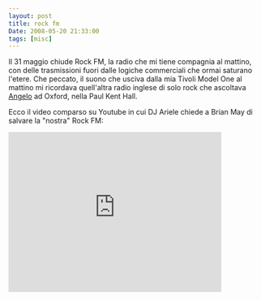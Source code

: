 ```yaml
---
layout: post
title: rock fm
Date: 2008-05-20 21:33:00
tags: [misc]
---
```

 

Il 31 maggio chiude Rock FM, la radio che mi tiene compagnia al mattino, con delle trasmissioni fuori dalle logiche commerciali che ormai saturano l'etere. Che peccato, il suono che usciva dalla mia Tivoli Model One al mattino mi ricordava quell'altra radio inglese di solo rock che ascoltava [Angelo](http://ambrojjo.blogspot.com/) ad Oxford, nella Paul Kent Hall.  
  
Ecco il video comparso su Youtube in cui DJ Ariele chiede a Brian May di salvare la "nostra" Rock FM:  

<iframe width="420" height="315" src="http://www.youtube.com/embed/LGpW6LUeTPY?rel=0" frameborder="0"></iframe>
